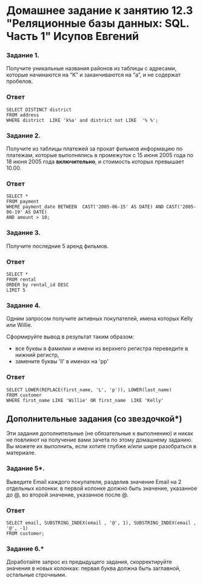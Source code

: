 # Домашнее задание к занятию 12.3 "Реляционные базы данных: SQL. Часть 1" Исупов Евгений


### Задание 1.

Получите уникальные названия районов из таблицы с адресами, которые начинаются на “K” и заканчиваются на “a”, и не содержат пробелов.
### Ответ 
```mysql
SELECT DISTINCT district 
FROM address 
WHERE district  LIKE 'k%a' and district not LIKE  '% %';
```

### Задание 2.

Получите из таблицы платежей за прокат фильмов информацию по платежам, которые выполнялись в промежуток с 15 июня 2005 года по 18 июня 2005 года **включительно**, 
и стоимость которых превышает 10.00.
### Ответ 
```mysql
SELECT *
FROM payment
WHERE payment_date BETWEEN  CAST('2005-06-15' AS DATE) AND CAST('2005-06-19' AS DATE)
AND amount > 10;
```

### Задание 3.

Получите последние 5 аренд фильмов.
### Ответ 
```mysql
SELECT *  
FROM rental   
ORDER by rental_id DESC 
LIMIT 5
```

### Задание 4.

Одним запросом получите активных покупателей, имена которых Kelly или Willie. 

Сформируйте вывод в результат таким образом:
- все буквы в фамилии и имени из верхнего регистра переведите в нижний регистр,
- замените буквы 'll' в именах на 'pp'
### Ответ 
```mysql
SELECT LOWER(REPLACE(first_name, 'L', 'p')), LOWER(last_name) 
FROM customer
WHERE first_name LIKE 'Willie' OR first_name  LIKE 'Kelly'
```

## Дополнительные задания (со звездочкой*)
Эти задания дополнительные (не обязательные к выполнению) и никак не повлияют на получение вами зачета по этому домашнему заданию. Вы можете их выполнить, если хотите глубже и/или шире разобраться в материале.

### Задание 5*.

Выведите Email каждого покупателя, разделив значение Email на 2 отдельных колонки: в первой колонке должно быть значение, указанное до @, во второй значение, указанное после @.
### Ответ 
```mysql
SELECT email, SUBSTRING_INDEX(email , '@', 1), SUBSTRING_INDEX(email , '@', -1)
FROM customer;
```

### Задание 6.*

Доработайте запрос из предыдущего задания, скорректируйте значения в новых колонках: первая буква должна быть заглавной, остальные строчными.
